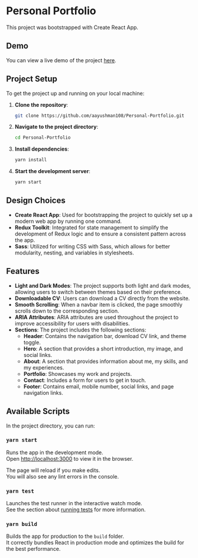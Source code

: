 # Personal Portfolio

This project was bootstrapped with Create React App.

## Demo
You can view a live demo of the project [here](https://personal-portfolio-flax-kappa.vercel.app).


## Project Setup

To get the project up and running on your local machine:

1. **Clone the repository**:
    ```bash
    git clone https://github.com/aayushman108/Personal-Portfolio.git
    ```
2. **Navigate to the project directory**:
    ```bash
    cd Personal-Portfolio
    ```
3. **Install dependencies**:
    ```bash
    yarn install
    ```
4. **Start the development server**:
    ```bash
    yarn start
    ```

## Design Choices

- **Create React App**: Used for bootstrapping the project to quickly set up a modern web app by running one command.
- **Redux Toolkit**: Integrated for state management to simplify the development of Redux logic and to ensure a consistent pattern across the app.
- **Sass**: Utilized for writing CSS with Sass, which allows for better modularity, nesting, and variables in stylesheets.

## Features

- **Light and Dark Modes**: The project supports both light and dark modes, allowing users to switch between themes based on their preference.
- **Downloadable CV**: Users can download a CV directly from the website.
- **Smooth Scrolling**: When a navbar item is clicked, the page smoothly scrolls down to the corresponding section.
- **ARIA Attributes**: ARIA attributes are used throughout the project to improve accessibility for users with disabilities.
- **Sections**: The project includes the following sections:
  - **Header**: Contains the navigation bar, download CV link, and theme toggle.
  - **Hero**: A section that provides a short introduction, my image, and social links.
  - **About**: A section that provides information about me, my skills, and my experiences.
  - **Portfolio**: Showcases my work and projects.
  - **Contact**: Includes a form for users to get in touch.
  - **Footer**: Contains email, mobile number, social links, and page navigation links.



## Available Scripts

In the project directory, you can run:

### `yarn start`

Runs the app in the development mode.\
Open [http://localhost:3000](http://localhost:3000) to view it in the browser.

The page will reload if you make edits.\
You will also see any lint errors in the console.

### `yarn test`

Launches the test runner in the interactive watch mode.\
See the section about [running tests](https://facebook.github.io/create-react-app/docs/running-tests) for more information.

### `yarn build`

Builds the app for production to the `build` folder.\
It correctly bundles React in production mode and optimizes the build for the best performance.

